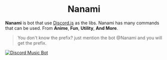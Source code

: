 <h1 align="center">Nanami</h1>

**Nanami** is bot that use [Discord.js](https://discord.js.org/#/) as the libs. Nanami has many commands that can be used. From **Anime**, **Fun**, **Utility**, **And More**.

> You don't know the prefix? just mention the bot @Nanami and you will get the prefix.




<a href="https://discordbots.org/bot/428186255398797321" >
  <img src="https://discordbots.org/api/widget/428186255398797321.svg" alt="Discord Music Bot" />
</a>
